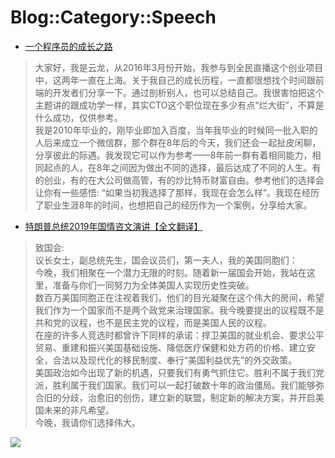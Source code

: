 # Blog::Category::Speech
* [一个程序员的成长之路](/blog/2019/MgXZH4Scw6Lckg9C)
> 大家好，我是云龙，从2016年3月份开始，我参与到全民直播这个创业项目中，这两年一直在上海。关于我自己的成长历程，一直都很想找个时间跟前端的开发者们分享一下。通过剖析别人，也可以总结自己。我很害怕把这个主题讲的跟成功学一样，其实CTO这个职位现在多少有点“烂大街”，不算是什么成功，仅供参考。  
> 我是2010年毕业的，刚毕业即加入百度，当年我毕业的时候同一批入职的人后来成立一个微信群，那个群在8年后的今天，我们还会一起扯皮闲聊，分享彼此的际遇。我发现它可以作为参考——8年前一群有着相同能力，相同起点的人，在8年之间因为做出不同的选择，最后达成了不同的人生。有的创业，有的在大公司做高管，有的炒比特币财富自由。参考他们的选择会让你有一些感悟: “如果当初我选择了那样，我现在会怎么样”。我现在经历了职业生涯8年的时间，也想把自己的经历作为一个案例，分享给大家。

<script async src="//pagead2.googlesyndication.com/pagead/js/adsbygoogle.js"></script>
<ins class="adsbygoogle"
     style="display:block; text-align:center;"
     data-ad-layout="in-article"
     data-ad-format="fluid"
     data-ad-client="ca-pub-4161171709893056"
     data-ad-slot="3052306384"></ins>
<script>
     (adsbygoogle = window.adsbygoogle || []).push({});
</script>

* [特朗普总统2019年国情咨文演讲【全文翻译】](/blog/2019/ouGF3MEDGh6Yxq6G)
> 致国会:  
> 议长女士，副总统先生，国会议员们，第一夫人，我的美国同胞们：  
> 今晚，我们相聚在一个潜力无限的时刻。随着新一届国会开始，我站在这里，准备与你们一同努力为全体美国人实现历史性突破。  
> 数百万美国同胞正在注视着我们，他们的目光凝聚在这个伟大的房间，希望我们作为一个国家而不是两个政党来治理国家。我今晚要提出的议程既不是共和党的议程，也不是民主党的议程，而是美国人民的议程。  
> 在座的许多人竞选时都曾许下同样的承诺：捍卫美国的就业机会、要求公平贸易、重建和振兴美国基础设施、降低医疗保健和处方药的价格、建立安全，合法以及现代化的移民制度、奉行“美国利益优先”的外交政策。  
> 美国政治如今出现了新的机遇，只要我们有勇气抓住它。胜利不属于我们党派，胜利属于我们国家。我们可以一起打破数十年的政治僵局。我们能够弥合旧的分歧，治愈旧的创伤，建立新的联盟，制定新的解决方案，并开启美国未来的非凡希望。  
> 今晚，我请你们选择伟大。  

<script async src="//pagead2.googlesyndication.com/pagead/js/adsbygoogle.js"></script>
<ins class="adsbygoogle"
     style="display:block; text-align:center;"
     data-ad-layout="in-article"
     data-ad-format="fluid"
     data-ad-client="ca-pub-4161171709893056"
     data-ad-slot="3052306384"></ins>
<script>
     (adsbygoogle = window.adsbygoogle || []).push({});
</script>

![](https://cdn.jsdelivr.net/gh/lkpo0v/d1n3/ww2.sinaimg.cn/large/005BYqpgly1g01dwo3j72j308c01o080.jpg)

